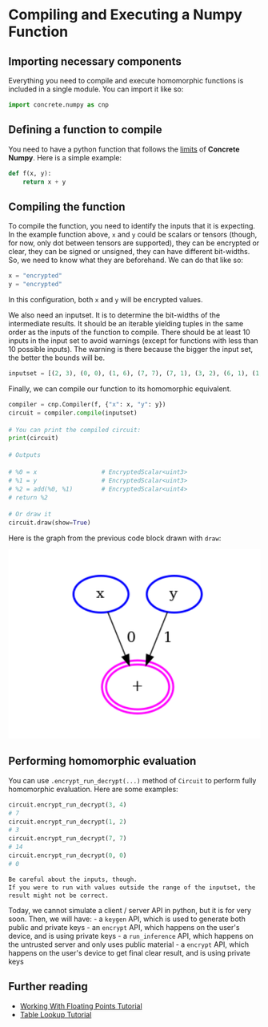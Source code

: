 # Compiling and Executing a Numpy Function

## Importing necessary components

Everything you need to compile and execute homomorphic functions is included in a single module. You can import it like so:

```python
import concrete.numpy as cnp
```

## Defining a function to compile

You need to have a python function that follows the [limits](../explanation/fhe_and_framework_limits.md) of **Concrete Numpy**. Here is a simple example:

<!--pytest-codeblocks:cont-->
```python
def f(x, y):
    return x + y
```

## Compiling the function

To compile the function, you need to identify the inputs that it is expecting. In the example function above, `x` and `y` could be scalars or tensors (though, for now, only dot between tensors are supported), they can be encrypted or clear, they can be signed or unsigned, they can have different bit-widths. So, we need to know what they are beforehand. We can do that like so:

<!--pytest-codeblocks:cont-->
```python
x = "encrypted"
y = "encrypted"
```

In this configuration, both `x` and `y` will be encrypted values.

We also need an inputset. It is to determine the bit-widths of the intermediate results. It should be an iterable yielding tuples in the same order as the inputs of the function to compile. There should be at least 10 inputs in the input set to avoid warnings (except for functions with less than 10 possible inputs). The warning is there because the bigger the input set, the better the bounds will be.

<!--pytest-codeblocks:cont-->
```python
inputset = [(2, 3), (0, 0), (1, 6), (7, 7), (7, 1), (3, 2), (6, 1), (1, 7), (4, 5), (5, 4)]
```

Finally, we can compile our function to its homomorphic equivalent.

<!--pytest-codeblocks:cont-->
```python
compiler = cnp.Compiler(f, {"x": x, "y": y})
circuit = compiler.compile(inputset)

# You can print the compiled circuit:
print(circuit)

# Outputs

# %0 = x                  # EncryptedScalar<uint3>
# %1 = y                  # EncryptedScalar<uint3>
# %2 = add(%0, %1)        # EncryptedScalar<uint4>
# return %2

# Or draw it
circuit.draw(show=True)
```

Here is the graph from the previous code block drawn with `draw`:

![Drawn graph of previous code block](../../_static/howto/compiling_and_executing_example_graph.png)

## Performing homomorphic evaluation

You can use `.encrypt_run_decrypt(...)` method of `Circuit` to perform fully homomorphic evaluation. Here are some examples:

<!--pytest-codeblocks:cont-->
```python
circuit.encrypt_run_decrypt(3, 4)
# 7
circuit.encrypt_run_decrypt(1, 2)
# 3
circuit.encrypt_run_decrypt(7, 7)
# 14
circuit.encrypt_run_decrypt(0, 0)
# 0
```

```{caution}
Be careful about the inputs, though.
If you were to run with values outside the range of the inputset, the result might not be correct.
```

Today, we cannot simulate a client / server API in python, but it is for very soon. Then, we will have:
    - a `keygen` API, which is used to generate both public and private keys
    - an `encrypt` API, which happens on the user's device, and is using private keys
    - a `run_inference` API, which happens on the untrusted server and only uses public material
    - a `encrypt` API, which happens on the user's device to get final clear result, and is using private keys

## Further reading

- [Working With Floating Points Tutorial](../tutorial/working_with_floating_points.md)
- [Table Lookup Tutorial](../tutorial/table_lookup.md)
